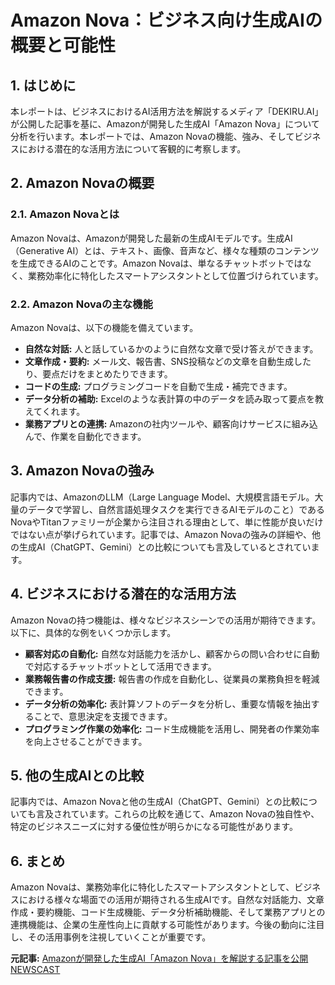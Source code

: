 # Amazon Nova：ビジネス向け生成AIの概要と可能性

## 1. はじめに

本レポートは、ビジネスにおけるAI活用方法を解説するメディア「DEKIRU.AI」が公開した記事を基に、Amazonが開発した生成AI「Amazon Nova」について分析を行います。本レポートでは、Amazon Novaの機能、強み、そしてビジネスにおける潜在的な活用方法について客観的に考察します。

## 2. Amazon Novaの概要

### 2.1. Amazon Novaとは

Amazon Novaは、Amazonが開発した最新の生成AIモデルです。生成AI（Generative AI）とは、テキスト、画像、音声など、様々な種類のコンテンツを生成できるAIのことです。Amazon Novaは、単なるチャットボットではなく、業務効率化に特化したスマートアシスタントとして位置づけられています。

### 2.2. Amazon Novaの主な機能

Amazon Novaは、以下の機能を備えています。

* **自然な対話:** 人と話しているかのように自然な文章で受け答えができます。
* **文章作成・要約:** メール文、報告書、SNS投稿などの文章を自動生成したり、要点だけをまとめたりできます。
* **コードの生成:** プログラミングコードを自動で生成・補完できます。
* **データ分析の補助:** Excelのような表計算の中のデータを読み取って要点を教えてくれます。
* **業務アプリとの連携:** Amazonの社内ツールや、顧客向けサービスに組み込んで、作業を自動化できます。

## 3. Amazon Novaの強み

記事内では、AmazonのLLM（Large Language Model、大規模言語モデル。大量のデータで学習し、自然言語処理タスクを実行できるAIモデルのこと）であるNovaやTitanファミリーが企業から注目される理由として、単に性能が良いだけではない点が挙げられています。記事では、Amazon Novaの強みの詳細や、他の生成AI（ChatGPT、Gemini）との比較についても言及しているとされています。

## 4. ビジネスにおける潜在的な活用方法

Amazon Novaの持つ機能は、様々なビジネスシーンでの活用が期待できます。以下に、具体的な例をいくつか示します。

* **顧客対応の自動化:** 自然な対話能力を活かし、顧客からの問い合わせに自動で対応するチャットボットとして活用できます。
* **業務報告書の作成支援:** 報告書の作成を自動化し、従業員の業務負担を軽減できます。
* **データ分析の効率化:** 表計算ソフトのデータを分析し、重要な情報を抽出することで、意思決定を支援できます。
* **プログラミング作業の効率化:** コード生成機能を活用し、開発者の作業効率を向上させることができます。

## 5. 他の生成AIとの比較

記事内では、Amazon Novaと他の生成AI（ChatGPT、Gemini）との比較についても言及されています。これらの比較を通じて、Amazon Novaの独自性や、特定のビジネスニーズに対する優位性が明らかになる可能性があります。

## 6. まとめ

Amazon Novaは、業務効率化に特化したスマートアシスタントとして、ビジネスにおける様々な場面での活用が期待される生成AIです。自然な対話能力、文章作成・要約機能、コード生成機能、データ分析補助機能、そして業務アプリとの連携機能は、企業の生産性向上に貢献する可能性があります。今後の動向に注目し、その活用事例を注視していくことが重要です。


**元記事:** [Amazonが開発した生成AI「Amazon Nova」を解説する記事を公開 NEWSCAST](https://newscast.jp/news/2959753)